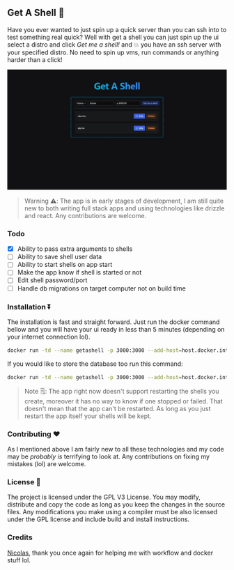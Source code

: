 ## Get A Shell 🐚

Have you ever wanted to just spin up a quick server than you can ssh into to test something real quick? Well with get a shell
you can just spin up the ui select a distro and click _Get me a shell!_ and 💥 you have an ssh server with your specified distro. No need to spin up vms, run commands or anything harder than a click!

![Preview](screenshots/app.png)

> Warning ⚠️: The app is in early stages of development, I am still quite new to both writing full stack apps and using technologies like drizzle and react. Any contributions are welcome.

### Todo

- [x] Ability to pass extra arguments to shells
- [ ] Ability to save shell user data
- [ ] Ability to start shells on app start
- [ ] Make the app know if shell is started or not
- [ ] Edit shell password/port
- [ ] Handle db migrations on target computer not on build time

### Installation ⏬

The installation is fast and straight forward. Just run the docker command bellow and you will have your ui ready in less than 5 minutes (depending on your internet connection lol).

```Bash
docker run -td --name getashell -p 3000:3000 --add-host=host.docker.internal:host-gateway -v /var/run/docker.sock:/var/run/docker.sock ghcr.io/steveiliop56/getashell:latest
```

If you would like to store the database too run this command:

```Bash
docker run -td --name getashell -p 3000:3000 --add-host=host.docker.internal:host-gateway -v /some/awesome/location/data:/app/data -v /var/run/docker.sock:/var/run/docker.sock ghcr.io/steveiliop56/getashell:latest
```

> Note 🗒️: The app right now doesn't support restarting the shells you create, moreover it has no way to know if one stopped or failed. That doesn't mean that the app can't be restarted. As long as you just restart the app itself your shells will be kept.

### Contributing ❤️

As I mentioned above I am fairly new to all these technologies and my code may be _probably is_ terrifying to look at. Any contributions on fixing my mistakes (lol) are welcome.

### License 📜

The project is licensed under the GPL V3 License. You may modify, distribute and copy the code as long as you keep the changes in the source files. Any modifications you make using a compiler must be also licensed under the GPL license and include build and install instructions.

### Credits

[Nicolas](https://github.com/meienberger), thank you once again for helping me with workflow and docker stuff lol.
